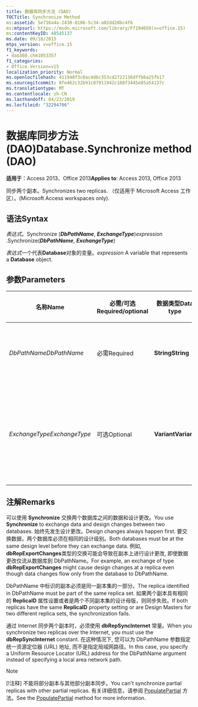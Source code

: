 ```yaml
---
title: 数据库同步方法 (DAO)
TOCTitle: Synchronize Method
ms:assetid: 5e716a4a-2430-8106-5c34-a02dd28bc4f6
ms:mtpsurl: https://msdn.microsoft.com/library/Ff194659(v=office.15)
ms:contentKeyID: 48545137
ms.date: 09/18/2015
mtps_version: v=office.15
f1_keywords:
- dao360.chm1053357
f1_categories:
- Office.Version=v15
localization_priority: Normal
ms.openlocfilehash: 411948f3c0ac4d6c353cd2722136dffb6a25fb17
ms.sourcegitcommit: 8fe462c32b91c87911942c188f3445e85a54137c
ms.translationtype: MT
ms.contentlocale: zh-CN
ms.lasthandoff: 04/23/2019
ms.locfileid: "32294706"
---
```

# <a name="databasesynchronize-method-dao"></a><span data-ttu-id="6dc87-102">数据库同步方法 (DAO)</span><span class="sxs-lookup"><span data-stu-id="6dc87-102">Database.Synchronize method (DAO)</span></span>


<span data-ttu-id="6dc87-103">**适用于**：Access 2013、Office 2013</span><span class="sxs-lookup"><span data-stu-id="6dc87-103">**Applies to**: Access 2013, Office 2013</span></span>

<span data-ttu-id="6dc87-104">同步两个副本。</span><span class="sxs-lookup"><span data-stu-id="6dc87-104">Synchronizes two replicas.</span></span> <span data-ttu-id="6dc87-105">（仅适用于 Microsoft Access 工作区）。</span><span class="sxs-lookup"><span data-stu-id="6dc87-105">(Microsoft Access workspaces only).</span></span>

## <a name="syntax"></a><span data-ttu-id="6dc87-106">语法</span><span class="sxs-lookup"><span data-stu-id="6dc87-106">Syntax</span></span>

<span data-ttu-id="6dc87-107">*表达式*。Synchronize (***DbPathName***, ***ExchangeType***)</span><span class="sxs-lookup"><span data-stu-id="6dc87-107">*expression* .Synchronize(***DbPathName***, ***ExchangeType***)</span></span>

<span data-ttu-id="6dc87-108">*表达式*一个代表**Database**对象的变量。</span><span class="sxs-lookup"><span data-stu-id="6dc87-108">*expression* A variable that represents a **Database** object.</span></span>

## <a name="parameters"></a><span data-ttu-id="6dc87-109">参数</span><span class="sxs-lookup"><span data-stu-id="6dc87-109">Parameters</span></span>

<table>
<colgroup>
<col style="width: 25%" />
<col style="width: 25%" />
<col style="width: 25%" />
<col style="width: 25%" />
</colgroup>
<thead>
<tr class="header">
<th><p><span data-ttu-id="6dc87-110">名称</span><span class="sxs-lookup"><span data-stu-id="6dc87-110">Name</span></span></p></th>
<th><p><span data-ttu-id="6dc87-111">必需/可选</span><span class="sxs-lookup"><span data-stu-id="6dc87-111">Required/optional</span></span></p></th>
<th><p><span data-ttu-id="6dc87-112">数据类型</span><span class="sxs-lookup"><span data-stu-id="6dc87-112">Data type</span></span></p></th>
<th><p><span data-ttu-id="6dc87-113">说明</span><span class="sxs-lookup"><span data-stu-id="6dc87-113">Description</span></span></p></th>
</tr>
</thead>
<tbody>
<tr class="odd">
<td><p><span data-ttu-id="6dc87-114"><em>DbPathName</em></span><span class="sxs-lookup"><span data-stu-id="6dc87-114"><em>DbPathName</em></span></span></p></td>
<td><p><span data-ttu-id="6dc87-115">必需</span><span class="sxs-lookup"><span data-stu-id="6dc87-115">Required</span></span></p></td>
<td><p><span data-ttu-id="6dc87-116"><strong>String</strong></span><span class="sxs-lookup"><span data-stu-id="6dc87-116"><strong>String</strong></span></span></p></td>
<td><p><span data-ttu-id="6dc87-117">指向数据库将与其同步的目标副本的路径。</span><span class="sxs-lookup"><span data-stu-id="6dc87-117">The path to the target replica with which database will be synchronized.</span></span></p></td>
</tr>
<tr class="even">
<td><p><span data-ttu-id="6dc87-118"><em>ExchangeType</em></span><span class="sxs-lookup"><span data-stu-id="6dc87-118"><em>ExchangeType</em></span></span></p></td>
<td><p><span data-ttu-id="6dc87-119">可选</span><span class="sxs-lookup"><span data-stu-id="6dc87-119">Optional</span></span></p></td>
<td><p><span data-ttu-id="6dc87-120"><strong>Variant</strong></span><span class="sxs-lookup"><span data-stu-id="6dc87-120"><strong>Variant</strong></span></span></p></td>
<td><p><span data-ttu-id="6dc87-121">一个<strong><a href="synchronizetypeenum-enumeration-dao.md">SynchronizeTypeEnum</a></strong>常量, 该常量指示两个数据库之间的同步更改的方向。</span><span class="sxs-lookup"><span data-stu-id="6dc87-121">A <strong><a href="synchronizetypeenum-enumeration-dao.md">SynchronizeTypeEnum</a></strong> constant indicating which direction to synchronize changes between the two databases.</span></span></p></td>
</tr>
</tbody>
</table>


## <a name="remarks"></a><span data-ttu-id="6dc87-122">注解</span><span class="sxs-lookup"><span data-stu-id="6dc87-122">Remarks</span></span>

<span data-ttu-id="6dc87-123">可以使用 **Synchronize** 交换两个数据库之间的数据和设计更改。</span><span class="sxs-lookup"><span data-stu-id="6dc87-123">You use **Synchronize** to exchange data and design changes between two databases.</span></span> <span data-ttu-id="6dc87-124">始终先发生设计更改。</span><span class="sxs-lookup"><span data-stu-id="6dc87-124">Design changes always happen first.</span></span> <span data-ttu-id="6dc87-125">要交换数据，两个数据库必须在相同的设计级别。</span><span class="sxs-lookup"><span data-stu-id="6dc87-125">Both databases must be at the same design level before they can exchange data.</span></span> <span data-ttu-id="6dc87-126">例如, **dbRepExportChanges**类型的交换可能会导致在副本上进行设计更改, 即使数据更改仅流从数据库到 DbPathName。</span><span class="sxs-lookup"><span data-stu-id="6dc87-126">For example, an exchange of type **dbRepExportChanges** might cause design changes at a replica even though data changes flow only from the database to DbPathName.</span></span>

<span data-ttu-id="6dc87-127">DbPathName 中标识的副本必须是同一副本集的一部分。</span><span class="sxs-lookup"><span data-stu-id="6dc87-127">The replica identified in DbPathName must be part of the same replica set.</span></span> <span data-ttu-id="6dc87-128">如果两个副本具有相同的 **ReplicaID** 属性设置或者是两个不同副本集的设计母版，则同步失败。</span><span class="sxs-lookup"><span data-stu-id="6dc87-128">If both replicas have the same **ReplicaID** property setting or are Design Masters for two different replica sets, the synchronization fails.</span></span>

<span data-ttu-id="6dc87-129">通过 Internet 同步两个副本时，必须使用 **dbRepSyncInternet** 常量。</span><span class="sxs-lookup"><span data-stu-id="6dc87-129">When you synchronize two replicas over the Internet, you must use the **dbRepSyncInternet** constant.</span></span> <span data-ttu-id="6dc87-130">在这种情况下, 您可以为 DbPathName 参数指定统一资源定位器 (URL) 地址, 而不是指定局域网路径。</span><span class="sxs-lookup"><span data-stu-id="6dc87-130">In this case, you specify a Uniform Resource Locator (URL) address for the DbPathName argument instead of specifying a local area network path.</span></span>


> [!NOTE]
> <span data-ttu-id="6dc87-131">[!注释] 不能将部分副本与其他部分副本同步。</span><span class="sxs-lookup"><span data-stu-id="6dc87-131">You can't synchronize partial replicas with other partial replicas.</span></span> <span data-ttu-id="6dc87-132">有关详细信息，请参阅 [PopulatePartial](database-populatepartial-method-dao.md) 方法。</span><span class="sxs-lookup"><span data-stu-id="6dc87-132">See the [PopulatePartial](database-populatepartial-method-dao.md) method for more information.</span></span>



